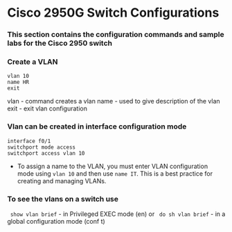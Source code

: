 # Cisco 2950G Switch Configurations

### This section contains the configuration commands and sample labs for the Cisco 2950 switch

### Create a VLAN
  ```
  vlan 10
  name HR
  exit
  ```
  vlan - command creates a vlan
  name - used to give description of the vlan
  exit - exit vlan configuration
  

 ### Vlan can be created in interface configuration mode
  ```
  interface f0/1
  switchport mode access
  switchport access vlan 10 
  ```
  * To assign a name to the VLAN, you must enter VLAN configuration mode using `vlan 10` and then use `name IT`. This is a best practice for creating and managing VLANs.

### To see the vlans on a switch use
  ` show vlan brief` - in Privileged EXEC mode (en) or
  ` do sh vlan brief` - in a global configuration mode (conf t)

  
